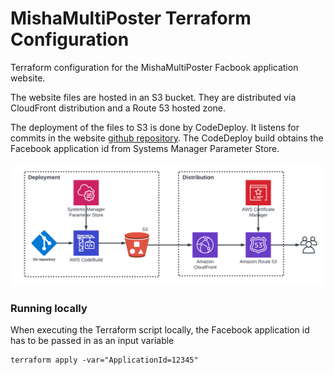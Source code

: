 # MishaMultiPoster Terraform Configuration
Terraform configuration for the MishaMultiPoster Facbook application website. 

The website files are hosted in an S3 bucket. They are distributed via CloudFront distribution and a Route 53 hosted zone. 

The deployment of the files to S3 is done by CodeDeploy. It listens for commits in the website [github repository](https://github.com/vkacharov/misha-multi-poster-website). The CodeDeploy build obtains the Facebook application id from Systems Manager Parameter Store. 

![](infrastructure.png)

### Running locally
When executing the Terraform script locally, the Facebook application id has to be passed in as an input variable

```
terraform apply -var="ApplicationId=12345"
```